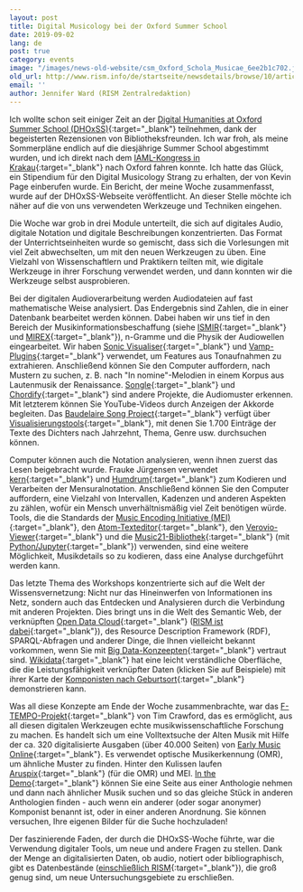 ```yaml
---
layout: post
title: Digital Musicology bei der Oxford Summer School
date: 2019-09-02
lang: de
post: true
category: events
image: "/images/news-old-website/csm_Oxford_Schola_Musicae_6ee2b1c702.jpg"
old_url: http://www.rism.info/de/startseite/newsdetails/browse/10/article/64/digital-musicology-at-oxford-summer-school.html
email: ''
author: Jennifer Ward (RISM Zentralredaktion)
---
```


Ich wollte schon seit einiger Zeit an der [Digital Humanities at Oxford Summer School (DHOxSS)](https://digitalscholarship.web.ox.ac.uk/digital-humanities-oxford-summer-school){:target="_blank"} teilnehmen, dank der begeisterten Rezensionen von Bibliotheksfreunden. Ich war froh, als meine Sommerpläne endlich auf die diesjährige Summer School abgestimmt wurden, und ich direkt nach dem [IAML-Kongress in Krakau](/events/2019/08/26/congress-diary-from-iaml-kraków-2019.html){:target="_blank"} nach Oxford fahren konnte. Ich hatte das Glück, ein Stipendium für den Digital Musicology Strang zu erhalten, der von Kevin Page einberufen wurde. Ein Bericht, der meine Woche zusammenfasst, wurde auf der DHOxSS-Webseite veröffentlicht. An dieser Stelle möchte ich näher auf die von uns verwendeten Werkzeuge und Techniken eingehen.

Die Woche war grob in drei Module unterteilt, die sich auf digitales Audio, digitale Notation und digitale Beschreibungen konzentrierten. Das Format der Unterrichtseinheiten wurde so gemischt, dass sich die Vorlesungen mit viel Zeit abwechselten, um mit den neuen Werkzeugen zu üben. Eine Vielzahl von Wissenschaftlern und Praktikern teilten mit, wie digitale Werkzeuge in ihrer Forschung verwendet werden, und dann konnten wir die Werkzeuge selbst ausprobieren.

Bei der digitalen Audioverarbeitung werden Audiodateien auf fast mathematische Weise analysiert. Das Endergebnis sind Zahlen, die in einer Datenbank bearbeitet werden können. Dabei haben wir uns tief in den Bereich der Musikinformationsbeschaffung (siehe [ISMIR](http://ismir.net/){:target="_blank"} und [MIREX](https://www.music-ir.org/mirex/wiki/MIREX_HOME){:target="_blank"}), n-Gramme und die Physik der Audiowellen eingearbeitet. Wir haben [Sonic Visualiser](https://www.sonicvisualiser.org/){:target="_blank"} und [Vamp-Plugins](https://vamp-plugins.org/){:target="_blank"} verwendet, um Features aus Tonaufnahmen zu extrahieren. Anschließend können Sie den Computer auffordern, nach Mustern zu suchen, z. B. nach "In nomine"-Melodien in einem Korpus aus Lautenmusik der Renaissance. [Songle](https://songle.jp/){:target="_blank"} und [Chordify](https://chordify.net/){:target="_blank"} sind andere Projekte, die Audiomuster erkennen. Mit letzterem können Sie YouTube-Videos durch Anzeigen der Akkorde begleiten. Das [Baudelaire Song Project](https://www.baudelairesong.org/){:target="_blank"} verfügt über [Visualisierungstools](https://visualisebaudelairesong.bham.ac.uk/){:target="_blank"}, mit denen Sie 1.700 Einträge der Texte des Dichters nach Jahrzehnt, Thema, Genre usw. durchsuchen können.

Computer können auch die Notation analysieren, wenn ihnen zuerst das Lesen beigebracht wurde. Frauke Jürgensen verwendet [kern](https://www.humdrum.org/rep/kern/){:target="_blank"} und [Humdrum](https://www.humdrum.org/){:target="_blank"} zum Kodieren und Verarbeiten der Mensuralnotation. Anschließend können Sie den Computer auffordern, eine Vielzahl von Intervallen, Kadenzen und anderen Aspekten zu zählen, wofür ein Mensch unverhältnismäßig viel Zeit benötigen würde. Tools, die die Standards der [Music Encoding Initiative (MEI)](https://music-encoding.org/){:target="_blank"}, den [Atom-Texteditor](https://atom.io/){:target="_blank"}, den [Verovio-Viewer](https://www.verovio.org/){:target="_blank"} und die [Music21-Bibliothek](https://web.mit.edu/music21/){:target="_blank"} (mit [Python/Jupyter](https://jupyter.org/){:target="_blank"}) verwenden, sind eine weitere Möglichkeit, Musikdetails so zu kodieren, dass eine Analyse durchgeführt werden kann.

Das letzte Thema des Workshops konzentrierte sich auf die Welt der Wissensvernetzung: Nicht nur das Hineinwerfen von Informationen ins Netz, sondern auch das Entdecken und Analysieren durch die Verbindung mit anderen Projekten. Dies bringt uns in die Welt des Semantic Web, der verknüpften [Open Data Cloud](https://lod-cloud.net/#){:target="_blank"} ([RISM ist dabei](https://lod-cloud.net/dataset/rism){:target="_blank"}), des Resource Description Framework (RDF), SPARQL-Abfragen und anderer Dinge, die Ihnen vielleicht bekannt vorkommen, wenn Sie mit [Big Data-Konzeepten](https://doi.org/10.1093/em/cav071){:target="_blank"} vertraut sind. [Wikidata](https://query.wikidata.org){:target="_blank"} hat eine leicht verständliche Oberfläche, die die Leistungsfähigkeit verknüpfter Daten (klicken Sie auf Beispiele) mit ihrer Karte der [Komponisten nach Geburtsort](https://query.wikidata.org/#%23Music%20composers%20by%20birth%20place%0A%23defaultView%3AMap%0ASELECT%20%3Fitem%20%3FitemLabel%20%3F_coordinates%20%3F_image%20WHERE%20%7B%0A%20%20%3Fitem%20wdt%3AP106%20wd%3AQ36834%3B%20%20%20%23%20occupation%3A%20composer%0A%20%20%20%20%20%20%20%20wdt%3AP18%20%3F_image%3B%20%20%20%23%20with%20an%20image%20depicting%20them%0A%20%20%20%20%20%20%20%20wdt%3AP19%2Fwdt%3AP625%20%3F_coordinates%20%20%20%23%20their%20birthplace%2C%20specifically%20the%20coordinates%20of%20their%20birthplace%0A%20%20SERVICE%20wikibase%3Alabel%20%7B%20bd%3AserviceParam%20wikibase%3Alanguage%20%22en%22%20%7D%20%20%23%20labels%20in%20English%0A%7D){:target="_blank"} demonstrieren kann.

Was all diese Konzepte am Ende der Woche zusammenbrachte, war das [F-TEMPO-Projekt](https://f-tempo.org/){:target="_blank"} von Tim Crawford, das es ermöglicht, aus all diesen digitalen Werkzeugen echte musikwissenschaftliche Forschung zu machen. Es handelt sich um eine Volltextsuche der Alten Musik mit Hilfe der ca. 320 digitalisierte Ausgaben (über 40.000 Seiten) von [Early Music Online](https://www.royalholloway.ac.uk/research-and-teaching/departments-and-schools/music/research/research-projects-and-centres/early-music-online/){:target="_blank"}. Es verwendet optische Musikerkennung (OMR), um ähnliche Muster zu finden. Hinter den Kulissen laufen [Aruspix](http://www.aruspix.net/){:target="_blank"} (für die OMR) und MEI. [In the Demo](http://www.doc.gold.ac.uk/usr/265/){:target="_blank"} können Sie eine Seite aus einer Anthologie nehmen und dann nach ähnlicher Musik suchen und so das gleiche Stück in anderen Anthologien finden - auch wenn ein anderer (oder sogar anonymer) Komponist benannt ist, oder in einer anderen Anordnung. Sie können versuchen, Ihre eigenen Bilder für die Suche hochzuladen!

Der faszinierende Faden, der durch die DHOxSS-Woche führte, war die Verwendung digitaler Tools, um neue und andere Fragen zu stellen. Dank der Menge an digitalisierten Daten, ob audio, notiert oder bibliographisch, gibt es Datenbestände ([einschließlich RISM](https://opac.rism.info/index.php?id=10){:target="_blank"}), die groß genug sind, um neue Untersuchungsgebiete zu erschließen.

​
